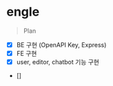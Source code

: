 # engle

> Plan
  - [X] BE 구현 (OpenAPI Key, Express)
  - [X] FE 구현
  - [X] user, editor, chatbot 기능 구현
  - [] 
